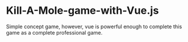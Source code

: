# Kill-A-Mole-game-with-Vue.js
Simple concept game, however, vue is powerful enough to complete this game as a complete professional game. 
